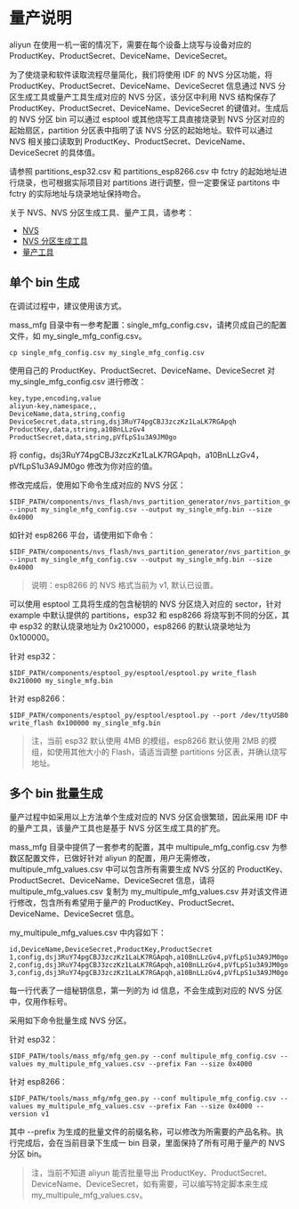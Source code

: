 # 量产说明
aliyun 在使用一机一密的情况下，需要在每个设备上烧写与设备对应的 ProductKey、ProductSecret、DeviceName、DeviceSecret。

为了使烧录和软件读取流程尽量简化，我们将使用 IDF 的 NVS 分区功能，将 ProductKey、ProductSecret、DeviceName、DeviceSecret 信息通过 NVS 分区生成工具或量产工具生成对应的 NVS 分区，该分区中利用 NVS 结构保存了 ProductKey、ProductSecret、DeviceName、DeviceSecret 的键值对。生成后的 NVS 分区 bin 可以通过 esptool 或其他烧写工具直接烧录到 NVS 分区对应的起始扇区，partition 分区表中指明了该 NVS 分区的起始地址。软件可以通过 NVS 相关接口读取到 ProductKey、ProductSecret、DeviceName、DeviceSecret 的具体值。

请参照 partitions_esp32.csv 和 partitions_esp8266.csv 中 fctry 的起始地址进行烧录，也可根据实际项目对 partitions 进行调整，但一定要保证 partitons 中 fctry 的实际地址与烧录地址保持吻合。

关于 NVS、NVS 分区生成工具、量产工具，请参考：
- [NVS](https://docs.espressif.com/projects/esp-idf/en/latest/api-reference/storage/nvs_flash.html)
- [NVS 分区生成工具](https://docs.espressif.com/projects/esp-idf/en/latest/api-reference/storage/nvs_partition_gen.html)
- [量产工具](https://docs.espressif.com/projects/esp-idf/en/latest/api-reference/storage/mass_mfg.html)

## 单个 bin 生成
在调试过程中，建议使用该方式。

mass_mfg 目录中有一参考配置：single_mfg_config.csv，请拷贝成自己的配置文件，如 my_single_mfg_config.csv。
```
cp single_mfg_config.csv my_single_mfg_config.csv
```

使用自己的 ProductKey、ProductSecret、DeviceName、DeviceSecret 对 my_single_mfg_config.csv 进行修改：
```
key,type,encoding,value
aliyun-key,namespace,,
DeviceName,data,string,config
DeviceSecret,data,string,dsj3RuY74pgCBJ3zczKz1LaLK7RGApqh
ProductKey,data,string,a10BnLLzGv4
ProductSecret,data,string,pVfLpS1u3A9JM0go
```

将 config，dsj3RuY74pgCBJ3zczKz1LaLK7RGApqh，a10BnLLzGv4，pVfLpS1u3A9JM0go 修改为你对应的值。

修改完成后，使用如下命令生成对应的 NVS 分区：
```
$IDF_PATH/components/nvs_flash/nvs_partition_generator/nvs_partition_gen.py --input my_single_mfg_config.csv --output my_single_mfg.bin --size 0x4000
```
如针对 esp8266 平台，请使用如下命令：
```
$IDF_PATH/components/nvs_flash/nvs_partition_generator/nvs_partition_gen.py --input my_single_mfg_config.csv --output my_single_mfg.bin --size 0x4000
```
> 说明：esp8266 的 NVS 格式当前为 v1, 默认已设置。

可以使用 esptool 工具将生成的包含秘钥的 NVS 分区烧入对应的 sector，针对 example 中默认提供的 partitions，esp32 和 esp8266 将烧写到不同的分区，其中 esp32 的默认烧录地址为 0x210000，esp8266 的默认烧录地址为 0x100000。

针对 esp32：
```
$IDF_PATH/components/esptool_py/esptool/esptool.py write_flash 0x210000 my_single_mfg.bin
```

针对 esp8266：
```
$IDF_PATH/components/esptool_py/esptool/esptool.py --port /dev/ttyUSB0 write_flash 0x100000 my_single_mfg.bin
```

> 注，当前 esp32 默认使用 4MB 的模组，esp8266 默认使用 2MB 的模组，如使用其他大小的 Flash，请适当调整 partitions 分区表，并确认烧写地址。

## 多个 bin 批量生成
量产过程中如采用以上方法单个生成对应的 NVS 分区会很繁琐，因此采用 IDF 中的量产工具，该量产工具也是基于 NVS 分区生成工具的扩充。

mass_mfg 目录中提供了一套参考的配置，其中 multipule_mfg_config.csv 为参数区配置文件，已做好针对 aliyun 的配置，用户无需修改，multipule_mfg_values.csv 中可以包含所有需要生成 NVS 分区的 ProductKey、ProductSecret、DeviceName、DeviceSecret 信息，请将 multipule_mfg_values.csv 复制为 my_multipule_mfg_values.csv 并对该文件进行修改，包含所有希望用于量产的 ProductKey、ProductSecret、DeviceName、DeviceSecret 信息。

my_multipule_mfg_values.csv 中内容如下：
```
id,DeviceName,DeviceSecret,ProductKey,ProductSecret
1,config,dsj3RuY74pgCBJ3zczKz1LaLK7RGApqh,a10BnLLzGv4,pVfLpS1u3A9JM0go
2,config,dsj3RuY74pgCBJ3zczKz1LaLK7RGApqh,a10BnLLzGv4,pVfLpS1u3A9JM0go
3,config,dsj3RuY74pgCBJ3zczKz1LaLK7RGApqh,a10BnLLzGv4,pVfLpS1u3A9JM0go
```

每一行代表了一组秘钥信息，第一列的为 id 信息，不会生成到对应的 NVS 分区中，仅用作标号。

采用如下命令批量生成 NVS 分区。

针对 esp32：
```
$IDF_PATH/tools/mass_mfg/mfg_gen.py --conf multipule_mfg_config.csv --values my_multipule_mfg_values.csv --prefix Fan --size 0x4000
```

针对 esp8266：
```
$IDF_PATH/tools/mass_mfg/mfg_gen.py --conf multipule_mfg_config.csv --values my_multipule_mfg_values.csv --prefix Fan --size 0x4000 --version v1
```

其中 --prefix 为生成的批量文件的前缀名称，可以修改为所需要的产品名称。执行完成后，会在当前目录下生成一 bin 目录，里面保持了所有可用于量产的 NVS 分区 bin。

> 注，当前不知道 aliyun 能否批量导出 ProductKey、ProductSecret、DeviceName、DeviceSecret，如有需要，可以编写特定脚本来生成 my_multipule_mfg_values.csv。